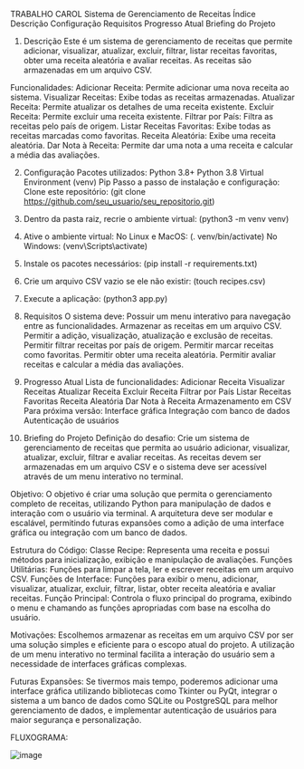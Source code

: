 TRABALHO CAROL
Sistema de Gerenciamento de Receitas
Índice
Descrição
Configuração
Requisitos
Progresso Atual
Briefing do Projeto

1. Descrição
Este é um sistema de gerenciamento de receitas que permite adicionar, visualizar, atualizar, excluir, filtrar, listar receitas favoritas, obter uma receita aleatória e avaliar receitas. As receitas são armazenadas em um arquivo CSV.

Funcionalidades:
Adicionar Receita: Permite adicionar uma nova receita ao sistema.
Visualizar Receitas: Exibe todas as receitas armazenadas.
Atualizar Receita: Permite atualizar os detalhes de uma receita existente.
Excluir Receita: Permite excluir uma receita existente.
Filtrar por País: Filtra as receitas pelo país de origem.
Listar Receitas Favoritas: Exibe todas as receitas marcadas como favoritas.
Receita Aleatória: Exibe uma receita aleatória.
Dar Nota à Receita: Permite dar uma nota a uma receita e calcular a média das avaliações.

2. Configuração
Pacotes utilizados:
Python 3.8+
Python 3.8 Virtual Environment (venv)
Pip
Passo a passo de instalação e configuração:
Clone este repositório:
(git clone https://github.com/seu_usuario/seu_repositorio.git)

2.  Dentro da pasta raiz, recrie o ambiente virtual:
(python3 -m venv venv)

3.  Ative o ambiente virtual:
No Linux e MacOS:
(. venv/bin/activate)
No Windows:
(venv\Scripts\activate)

4.  Instale os pacotes necessários:
(pip install -r requirements.txt)

5.  Crie um arquivo CSV vazio se ele não existir:
(touch recipes.csv)

7.  Execute a aplicação:
(python3 app.py)

3. Requisitos
O sistema deve:
Possuir um menu interativo para navegação entre as funcionalidades.
Armazenar as receitas em um arquivo CSV.
Permitir a adição, visualização, atualização e exclusão de receitas.
Permitir filtrar receitas por país de origem.
Permitir marcar receitas como favoritas.
Permitir obter uma receita aleatória.
Permitir avaliar receitas e calcular a média das avaliações.

4. Progresso Atual
Lista de funcionalidades:
Adicionar Receita
Visualizar Receitas
Atualizar Receita
Excluir Receita
Filtrar por País
Listar Receitas Favoritas
Receita Aleatória
Dar Nota à Receita
Armazenamento em CSV
                                                                                                                                                             Para próxima versão:
Interface gráfica
Integração com banco de dados
Autenticação de usuários

5. Briefing do Projeto
Definição do desafio:
Crie um sistema de gerenciamento de receitas que permita ao usuário adicionar, visualizar, atualizar, excluir, filtrar e avaliar receitas. As receitas devem ser armazenadas em um arquivo CSV e o sistema deve ser acessível através de um menu interativo no terminal.

Objetivo:
O objetivo é criar uma solução que permita o gerenciamento completo de receitas, utilizando Python para manipulação de dados e interação com o usuário via terminal. A arquitetura deve ser modular e escalável, permitindo futuras expansões como a adição de uma interface gráfica ou integração com um banco de dados.

Estrutura do Código:
Classe Recipe: Representa uma receita e possui métodos para inicialização, exibição e manipulação de avaliações.
Funções Utilitárias: Funções para limpar a tela, ler e escrever receitas em um arquivo CSV.
Funções de Interface: Funções para exibir o menu, adicionar, visualizar, atualizar, excluir, filtrar, listar, obter receita aleatória e avaliar receitas.
Função Principal: Controla o fluxo principal do programa, exibindo o menu e chamando as funções apropriadas com base na escolha do usuário.

Motivações:
Escolhemos armazenar as receitas em um arquivo CSV por ser uma solução simples e eficiente para o escopo atual do projeto. A utilização de um menu interativo no terminal facilita a interação do usuário sem a necessidade de interfaces gráficas complexas.

Futuras Expansões:
Se tivermos mais tempo, poderemos adicionar uma interface gráfica utilizando bibliotecas como Tkinter ou PyQt, integrar o sistema a um banco de dados como SQLite ou PostgreSQL para melhor gerenciamento de dados, e implementar autenticação de usuários para maior segurança e personalização.


FLUXOGRAMA:

![image](https://github.com/arthurvemery/bibliotecaemeratos/assets/151037686/da82a200-0dd9-4df0-bfc2-3518e5b4ef4e)
